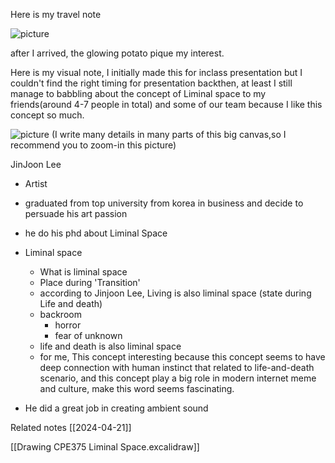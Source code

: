Here is my travel note

![picture](https://github.com/efhai2408/Blog/blob/main/pics%2FLiminal%2F2024-04-21.svg)


after I arrived, the glowing potato pique my interest. 

Here is my visual note, I initially made this for inclass presentation but I couldn't find the right timing for presentation backthen, at least I still manage to babbling about the concept of Liminal space to my friends(around 4-7 people in total) and some of our team because I like this concept so much.



![picture](https://github.com/efhai2408/Blog/blob/main/pics%2FLiminal%2FDrawing%20CPE375%20Liminal%20Space.excalidraw.svg)
(I write many details in many parts of this big canvas,so I recommend you to zoom-in this picture)


JinJoon Lee
- Artist 
- graduated from top university from korea in business and decide to persuade his art passion
- he do his phd about Liminal Space


- Liminal space
	- What is liminal space
   - Place during 'Transition'
    - according to Jinjoon Lee, Living is also liminal space (state during Life and death)
	- backroom
		- horror 
		- fear of unknown
	- life and death is also liminal space
	- for me, This concept interesting because this concept seems to have deep connection with human instinct that related to life-and-death scenario, and this concept play a big role in modern internet meme and culture, make this word seems fascinating.

- He did a great job in creating ambient sound 

Related notes
[[2024-04-21]]

[[Drawing CPE375 Liminal Space.excalidraw]]
